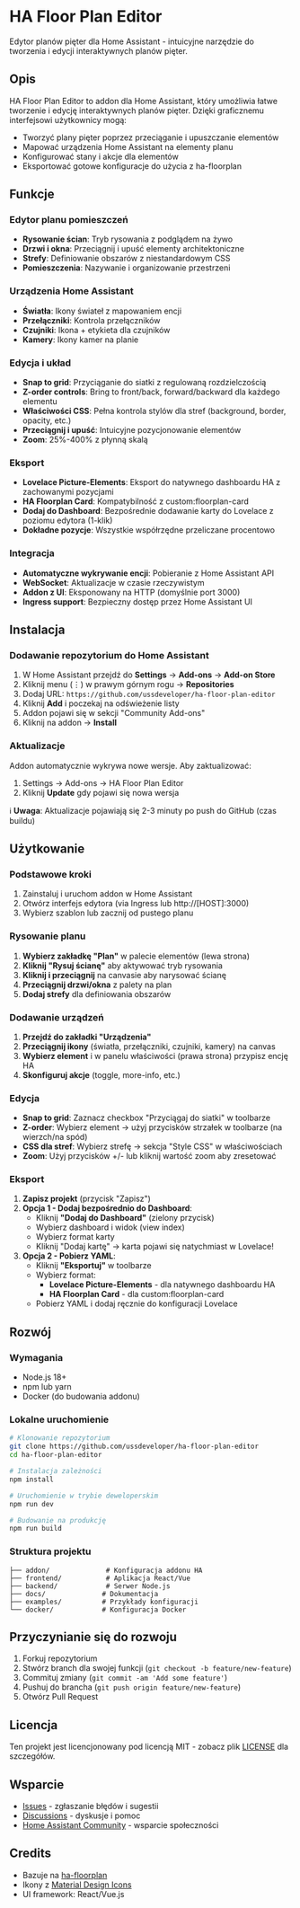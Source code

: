 # HA Floor Plan Editor

Edytor planów pięter dla Home Assistant - intuicyjne narzędzie do tworzenia i edycji interaktywnych planów pięter.

## Opis

HA Floor Plan Editor to addon dla Home Assistant, który umożliwia łatwe tworzenie i edycję interaktywnych planów pięter. Dzięki graficznemu interfejsowi użytkownicy mogą:

- Tworzyć plany pięter poprzez przeciąganie i upuszczanie elementów
- Mapować urządzenia Home Assistant na elementy planu
- Konfigurować stany i akcje dla elementów
- Eksportować gotowe konfiguracje do użycia z ha-floorplan

## Funkcje

### Edytor planu pomieszczeń
- **Rysowanie ścian**: Tryb rysowania z podglądem na żywo
- **Drzwi i okna**: Przeciągnij i upuść elementy architektoniczne
- **Strefy**: Definiowanie obszarów z niestandardowym CSS
- **Pomieszczenia**: Nazywanie i organizowanie przestrzeni

### Urządzenia Home Assistant
- **Światła**: Ikony świateł z mapowaniem encji
- **Przełączniki**: Kontrola przełączników
- **Czujniki**: Ikona + etykieta dla czujników
- **Kamery**: Ikony kamer na planie

### Edycja i układ
- **Snap to grid**: Przyciąganie do siatki z regulowaną rozdzielczością
- **Z-order controls**: Bring to front/back, forward/backward dla każdego elementu
- **Właściwości CSS**: Pełna kontrola stylów dla stref (background, border, opacity, etc.)
- **Przeciągnij i upuść**: Intuicyjne pozycjonowanie elementów
- **Zoom**: 25%-400% z płynną skalą

### Eksport
- **Lovelace Picture-Elements**: Eksport do natywnego dashboardu HA z zachowanymi pozycjami
- **HA Floorplan Card**: Kompatybilność z custom:floorplan-card
- **Dodaj do Dashboard**: Bezpośrednie dodawanie karty do Lovelace z poziomu edytora (1-klik)
- **Dokładne pozycje**: Wszystkie współrzędne przeliczane procentowo

### Integracja
- **Automatyczne wykrywanie encji**: Pobieranie z Home Assistant API
- **WebSocket**: Aktualizacje w czasie rzeczywistym
- **Addon z UI**: Eksponowany na HTTP (domyślnie port 3000)
- **Ingress support**: Bezpieczny dostęp przez Home Assistant UI

## Instalacja

### Dodawanie repozytorium do Home Assistant

1. W Home Assistant przejdź do **Settings** → **Add-ons** → **Add-on Store**
2. Kliknij menu (⋮) w prawym górnym rogu → **Repositories**
3. Dodaj URL: `https://github.com/ussdeveloper/ha-floor-plan-editor`
4. Kliknij **Add** i poczekaj na odświeżenie listy
5. Addon pojawi się w sekcji "Community Add-ons"
6. Kliknij na addon → **Install**

### Aktualizacje

Addon automatycznie wykrywa nowe wersje. Aby zaktualizować:
1. Settings → Add-ons → HA Floor Plan Editor
2. Kliknij **Update** gdy pojawi się nowa wersja

ℹ️ **Uwaga**: Aktualizacje pojawiają się 2-3 minuty po push do GitHub (czas buildu)

## Użytkowanie

### Podstawowe kroki
1. Zainstaluj i uruchom addon w Home Assistant
2. Otwórz interfejs edytora (via Ingress lub http://[HOST]:3000)
3. Wybierz szablon lub zacznij od pustego planu

### Rysowanie planu
1. **Wybierz zakładkę "Plan"** w palecie elementów (lewa strona)
2. **Kliknij "Rysuj ścianę"** aby aktywować tryb rysowania
3. **Kliknij i przeciągnij** na canvasie aby narysować ścianę
4. **Przeciągnij drzwi/okna** z palety na plan
5. **Dodaj strefy** dla definiowania obszarów

### Dodawanie urządzeń
1. **Przejdź do zakładki "Urządzenia"**
2. **Przeciągnij ikony** (światła, przełączniki, czujniki, kamery) na canvas
3. **Wybierz element** i w panelu właściwości (prawa strona) przypisz encję HA
4. **Skonfiguruj akcje** (toggle, more-info, etc.)

### Edycja
- **Snap to grid**: Zaznacz checkbox "Przyciągaj do siatki" w toolbarze
- **Z-order**: Wybierz element → użyj przycisków strzałek w toolbarze (na wierzch/na spód)
- **CSS dla stref**: Wybierz strefę → sekcja "Style CSS" w właściwościach
- **Zoom**: Użyj przycisków +/- lub kliknij wartość zoom aby zresetować

### Eksport
1. **Zapisz projekt** (przycisk "Zapisz")
2. **Opcja 1 - Dodaj bezpośrednio do Dashboard**:
   - Kliknij **"Dodaj do Dashboard"** (zielony przycisk)
   - Wybierz dashboard i widok (view index)
   - Wybierz format karty
   - Kliknij "Dodaj kartę" → karta pojawi się natychmiast w Lovelace!
3. **Opcja 2 - Pobierz YAML**:
   - Kliknij **"Eksportuj"** w toolbarze
   - Wybierz format:
     - **Lovelace Picture-Elements** - dla natywnego dashboardu HA
     - **HA Floorplan Card** - dla custom:floorplan-card
   - Pobierz YAML i dodaj ręcznie do konfiguracji Lovelace

## Rozwój

### Wymagania

- Node.js 18+
- npm lub yarn
- Docker (do budowania addonu)

### Lokalne uruchomienie

```bash
# Klonowanie repozytorium
git clone https://github.com/ussdeveloper/ha-floor-plan-editor
cd ha-floor-plan-editor

# Instalacja zależności
npm install

# Uruchomienie w trybie deweloperskim
npm run dev

# Budowanie na produkcję
npm run build
```

### Struktura projektu

```
├── addon/              # Konfiguracja addonu HA
├── frontend/           # Aplikacja React/Vue
├── backend/            # Serwer Node.js
├── docs/              # Dokumentacja
├── examples/          # Przykłady konfiguracji
└── docker/            # Konfiguracja Docker
```

## Przyczynianie się do rozwoju

1. Forkuj repozytorium
2. Stwórz branch dla swojej funkcji (`git checkout -b feature/new-feature`)
3. Commituj zmiany (`git commit -am 'Add some feature'`)
4. Pushuj do brancha (`git push origin feature/new-feature`)
5. Otwórz Pull Request

## Licencja

Ten projekt jest licencjonowany pod licencją MIT - zobacz plik [LICENSE](LICENSE) dla szczegółów.

## Wsparcie

- [Issues](https://github.com/ussdeveloper/ha-floor-plan-editor/issues) - zgłaszanie błędów i sugestii
- [Discussions](https://github.com/ussdeveloper/ha-floor-plan-editor/discussions) - dyskusje i pomoc
- [Home Assistant Community](https://community.home-assistant.io/) - wsparcie społeczności

## Credits

- Bazuje na [ha-floorplan](https://github.com/ExperienceLovelace/ha-floorplan)
- Ikony z [Material Design Icons](https://materialdesignicons.com/)
- UI framework: React/Vue.js